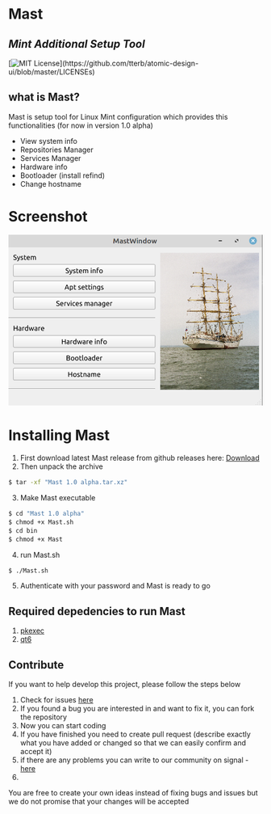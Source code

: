 # Mast
## _Mint Additional Setup Tool_

[![MIT License](https://img.shields.io/apm/l/atomic-design-ui.svg?)](https://github.com/tterb/atomic-design-ui/blob/master/LICENSEs)
[](https://img.shields.io/badge/Qt-6.0-green.svg)
[](https://img.shields.io/badge/Qt-qmake-green.svg)
## what is Mast?
Mast is setup tool for Linux Mint configuration which provides this functionalities (for now in version 1.0 alpha)

- View system info
- Repositories Manager
- Services Manager
- Hardware info
- Bootloader (install refind)
- Change hostname

# Screenshot
![Alt text](screenshot.png)


# Installing Mast
1. First download latest Mast release from github releases here: [Download](https://github.com/jakubiszon26/Mast/releases/tag/v1.0-alpha)
2. Then unpack the archive 
```bash
$ tar -xf "Mast 1.0 alpha.tar.xz"
```
3. Make Mast executable
```bash
$ cd "Mast 1.0 alpha"
$ chmod +x Mast.sh
$ cd bin
$ chmod +x Mast
```
4. run Mast.sh
```bash
$ ./Mast.sh
```
5. Authenticate with your password and Mast is ready to go

## Required depedencies to run Mast
1. [pkexec](https://www.freedesktop.org/software/polkit/docs/0.105/pkexec.1.html)
2. [qt6](https://doc.qt.io/qt-6/linux.html)

 ## Contribute
 If you want to help develop this project, please follow the steps below
 1. Check for issues [here](https://github.com/jakubiszon26/Mast/issues)
 2. If you found a bug you are interested in and want to fix it, you can fork the repository
 3. Now you can start coding
 4. If you have finished you need to create pull request (describe exactly what you have added or changed so that we can easily confirm and accept it)
 5. if there are any problems you can write to our community on signal -  [here](https://signal.group/#CjQKIPk8nX35H14A8PIgy-5p40zxI8e8fquxCm1i2Wg1lyY9EhBn3vLNkKDft0WaVWummAYZ)
 6. 
  You are free to create your own ideas instead of fixing bugs and issues but we do not promise that your changes will be accepted 
 
 
